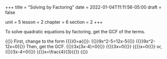 +++
title = "Solving by Factoring"
date = 2022-01-04T11:11:56-05:00
draft = false

unit = 5
lesson = 2
chapter = 6
section = 2
+++

To solve quadratic equations by factoring, get the GCF of the terms.

{{<eg id="1">}}
First, change to the form {{<mi>}}0=a{{</mi>}}:
{{<md>}}9x^2-5=12x-5{{</md>}}
{{<md>}}9x^2-12x=0{{</md>}}
Then, get the GCF.
{{<md>}}3x(3x-4)=0{{</md>}}
{{<md>}}3x=0{{</md>}}
{{<md>}}x=0{{</md>}}
or, 
{{<md>}}3x-4=0{{</md>}}
{{<md>}}x=\frac{4}{3}{{</md>}}
{{</eg>}}
